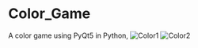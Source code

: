 # Color_Game
A color game using PyQt5 in Python,
![Color1](https://user-images.githubusercontent.com/68193207/120976896-647c0700-c790-11eb-9584-121ed77e4682.jpeg)
![Color2](https://user-images.githubusercontent.com/68193207/120976992-7e1d4e80-c790-11eb-8705-8e91a99c4fea.jpeg)
